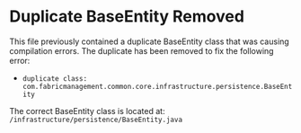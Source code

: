 # Duplicate BaseEntity Removed

This file previously contained a duplicate BaseEntity class that was causing compilation errors.
The duplicate has been removed to fix the following error:
- `duplicate class: com.fabricmanagement.common.core.infrastructure.persistence.BaseEntity`

The correct BaseEntity class is located at:
`/infrastructure/persistence/BaseEntity.java`

